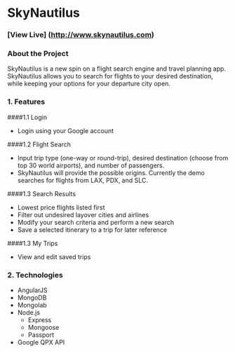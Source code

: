 # SkyNautilus

### [View Live] (http://www.skynautilus.com)

### About the Project

SkyNautilus is a new spin on a flight search engine and travel planning app.  SkyNautilus allows you to search for flights to your desired destination, while keeping your options for your departure city open.

### 1. Features

####1.1 Login
  * Login using your Google account

####1.2 Flight Search
  * Input trip type (one-way or round-trip), desired destination (choose from top 30 world airports), and number of passengers.
  * SkyNautilus will provide the possible origins. Currently the demo searches for flights from LAX, PDX, and SLC.
  
####1.3 Search Results
  * Lowest price flights listed first
  * Filter out undesired layover cities and airlines
  * Modify your search criteria and perform a new search
  * Save a selected itinerary to a trip for later reference
  
####1.3 My Trips
  * View and edit saved trips

### 2. Technologies
  * AngularJS
  * MongoDB
  * Mongolab
  * Node.js
    * Express
    * Mongoose
    * Passport
  * Google QPX API

